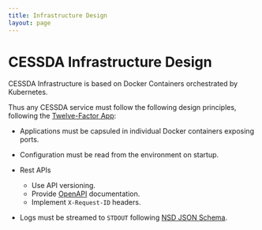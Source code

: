 ```yaml
---
title: Infrastructure Design
layout: page
---
```


# CESSDA Infrastructure Design

CESSDA Infrastructure is based on Docker Containers orchestrated by Kubernetes.

Thus any CESSDA service must follow the following design principles, following the [Twelve-Factor App](https://12factor.net/):

* Applications must be capsuled in individual Docker containers exposing ports.

* Configuration must be read from the environment on startup.

* Rest APIs
    * Use API versioning.
    * Provide [OpenAPI](https://www.openapis.org/) documentation.
    * Implement `X-Request-ID` headers.

* Logs must be streamed to `STDOUT` following [NSD JSON Schema](https://gitlab.nsd.no/logging/log-schema).


